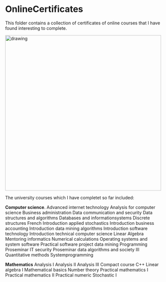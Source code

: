 # OnlineCertificates

This folder contains a collection of certificates of online courses that I have found interesting to complete.

<img src="https://github.com/EricTarantino/OnlineCertificates/blob/main/folders.png" alt="drawing" width="500"/>

The university courses which I have completet so far included:

<b>Computer science</b>.
Advanced internet technology
Analysis for computer science
Business administration
Data communication and security
Data structures and algorithms
Databases and informationsystems
Discrete structures
French
Introduction applied stochastics
Introduction business accounting
Introduction data mining algorithms
Introduction software technology
Introduction technical computer science
Linear Algebra
Mentoring informatics
Numerical calculations
Operating systems and system software
Practical software project data mining
Programming
Proseminar IT security
Proseminar data algorithms and society III
Quantitative methods
Systemprogramming

<b>Mathematics</b>
Analysis I
Analysis II
Analysis III
Compact course C++
Linear algebra I
Mathematical basics
Number theory
Practical mathematics I
Practical mathematics II
Practical numeric
Stochastic I







